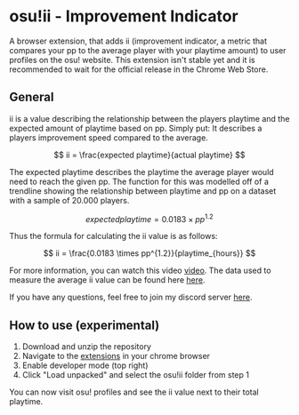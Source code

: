 # osu!ii - Improvement Indicator

A browser extension, that adds ii (improvement indicator, a metric that compares your pp to the average player with your playtime amount) to user profiles on the osu! website. This extension isn't stable yet and it is recommended to wait for the official release in the Chrome Web Store.


## General

ii is a value describing the relationship between the players playtime and the expected amount of playtime based on pp. Simply put: It describes a players improvement speed compared to the average.

$$
ii = \frac{expected playtime}{actual playtime} 
$$

The expected playtime describes the playtime the average player would need to reach the given pp. The function for this was modelled off of a trendline showing the relationship between playtime and pp on a dataset with a sample of 20.000 players.

$$
expected playtime = 0.0183 \times pp^{1.2}
$$

Thus the formula for calculating the ii value is as follows:

$$
ii = \frac{0.0183 \times pp^{1.2}}{playtime_{hours}} 
$$


For more information, you can watch this video [video](https://www.youtube.com/watch?v=F8qqWkmtCG0). The data used to measure the average ii value can be found here [here](https://docs.google.com/spreadsheets/d/1uiXBByPjOqOvEGd0QbGaDst6KkuVsww2Q0ropcMlTVY).

If you have any questions, feel free to join my discord server [here](https://discord.com/invite/cT6vzbvpe8).

## How to use (experimental)

1. Download and unzip the repository
2. Navigate to the [extensions](chrome://extensions/) in your chrome browser
3. Enable developer mode (top right)
4. Click "Load unpacked" and select the osu!ii folder from step 1

You can now visit osu! profiles and see the ii value next to their total playtime.
